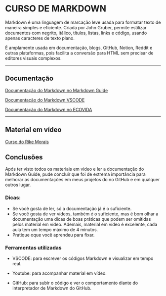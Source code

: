 # CURSO DE MARKDOWN
Markdown é uma linguagem de marcação leve usada para formatar texto de maneira simples e eficiente. Criada por John Gruber, permite estilizar documentos com negrito, itálico, títulos, listas, links e código, usando apenas caracteres de texto plano.

É amplamente usada em documentação, blogs, GitHub, Notion, Reddit e outras plataformas, pois facilita a conversão para HTML sem precisar de editores visuais complexos.

---
## Documentação

[Documentação do Markdown no Markdown Guide](https://www.markdownguide.org/)

[Documentação do Markdown VSCODE](https://code.visualstudio.com/docs/languages/markdown)

[Documentação do Markdown no ECOVIDA](https://www.ecovida.org.br/docs/manual_site/markdown/link/)

---
## Material em vídeo
[Curso do Rike Morais](https://www.youtube.com/playlist?list=PLRUgKsLP4I0WoP01bhm9uyqoLFwMCA1oc)

## Conclusões
Após ter visto todos os materiais em video e ler a documentação do Markdown Guide, pude concluir que foi de extrema importância para melhorar as documentações em meus projetos do no GitHub e em qualquer outros lugar.

### Dicas:
- Se você gosta de ler, só a documentação já é o suficiente.
- Se você gosta de ver vídeos, também é o suficiente, mas é bom olhar a documentação uma dicas de boas práticas que podem ser omitidas pelos material em vídeo. Ademais, material em vídeo é excelente, cada aula tem um tempo máximo de 4 minutos.
- Pratique oque você aprendeu para fixar.

### Ferramentas utilizadas

- VSCODE: para escrever os códigos Markdown e visualizar em tempo real.

- Youtube: para acompanhar material em vídeo.

- GitHub: para subir o código e ver o comportamento diante do interpretador de Markdown do GitHub.